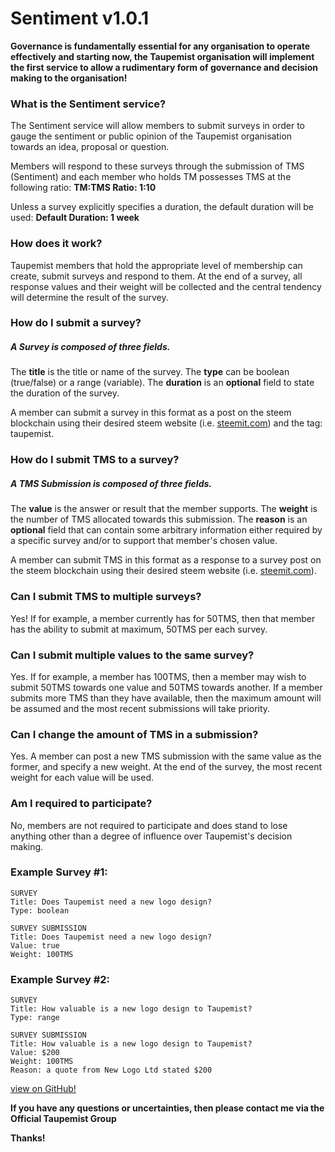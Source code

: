 # Sentiment v1.0.1

**Governance is fundamentally essential for any organisation to operate effectively and starting now, the Taupemist organisation will implement the first service to allow a rudimentary form of governance and decision making to the organisation!**

### What is the Sentiment service?
The Sentiment service will allow members to submit surveys in order to gauge the sentiment or public opinion of the Taupemist organisation towards an idea, proposal or question.

Members will respond to these surveys through the submission of TMS (Sentiment) and each member who holds TM possesses TMS at the following ratio: **TM:TMS Ratio: 1:10**

Unless a survey explicitly specifies a duration, the default duration will be used: **Default Duration: 1 week**

### How does it work?
Taupemist members that hold the appropriate level of membership can create, submit surveys and respond to them.
At the end of a survey, all response values and their weight will be collected and the central tendency will determine the result of the survey.

### How do I submit a survey?
##### A Survey is composed of three fields.
The __title__ is the title or name of the survey.
The __type__ can be boolean (true/false) or a range (variable).
The __duration__ is an **optional** field to state the duration of the survey.

A member can submit a survey in this format as a post on the steem blockchain using their desired steem website (i.e. [steemit.com](https://www.steemit.com)) and the tag: taupemist.

### How do I submit TMS to a survey?
##### A TMS Submission is composed of three fields.
The __value__ is the answer or result that the member supports.
The __weight__ is the number of TMS allocated towards this submission.
The __reason__ is an **optional** field that can contain some arbitrary information either required by a specific survey and/or to support that member's chosen value.

A member can submit TMS in this format as a response to a survey post on the steem blockchain using their desired steem website (i.e. [steemit.com](https://www.steemit.com)).

### Can I submit TMS to multiple surveys?
Yes! If for example, a member currently has for 50TMS, then that member has the ability to submit at maximum, 50TMS per each survey.

### Can I submit multiple values to the same survey?
Yes. If for example, a member has 100TMS, then a member may wish to submit 50TMS towards one value and 50TMS towards another.
If a member submits more TMS than they have available, then the maximum amount will be assumed and the most recent submissions will take priority.

### Can I change the amount of TMS in a submission?
Yes. A member can post a new TMS submission with the same value as the former, and specify a new weight. At the end of the survey, the most recent weight for each value will be used.

### Am I required to participate?
No, members are not required to participate and does stand to lose anything other than a degree of influence over Taupemist's decision making.

### Example Survey #1:

```
SURVEY
Title: Does Taupemist need a new logo design?
Type: boolean
```

```
SURVEY SUBMISSION
Title: Does Taupemist need a new logo design?
Value: true
Weight: 100TMS
```

### Example Survey #2:

```
SURVEY
Title: How valuable is a new logo design to Taupemist?
Type: range
```

```
SURVEY SUBMISSION
Title: How valuable is a new logo design to Taupemist?
Value: $200
Weight: 100TMS
Reason: a quote from New Logo Ltd stated $200
```

[view on GitHub!](https://github.com/TaupeMist/TaupeMist/blob/master/Sentiment.md)

**If you have any questions or uncertainties, then please contact me via the Official Taupemist Group**

**Thanks!**
